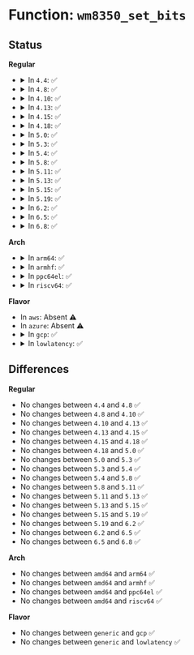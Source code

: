 # Function: <code>wm8350_set_bits</code>

## Status
<b>Regular</b>
<ul>
<li>
<details>
<summary>In <code>4.4</code>: ✅</summary>

```c
int wm8350_set_bits(struct wm8350 *wm8350, u16 reg, u16 mask);
```

**Collision:** Unique Global

**Inline:** No

**Transformation:** False

**Instances:**

```
In drivers/mfd/wm8350-core.c (ffffffff81584170)
Location: drivers/mfd/wm8350-core.c:73
Inline: False
Direct callers:
  - drivers/mfd/wm8350-gpio.c:wm8350_gpio_config
  - drivers/mfd/wm8350-gpio.c:wm8350_gpio_config
  - drivers/mfd/wm8350-gpio.c:wm8350_gpio_config
  - drivers/mfd/wm8350-gpio.c:wm8350_gpio_config
  - drivers/mfd/wm8350-gpio.c:wm8350_gpio_config
  - drivers/mfd/wm8350-gpio.c:wm8350_gpio_config
  - drivers/mfd/wm8350-irq.c:wm8350_irq_init
```
**Symbols:**

```
ffffffff81584170-ffffffff8158418c: wm8350_set_bits (STB_GLOBAL)
```
</details>
</li>
<li>
<details>
<summary>In <code>4.8</code>: ✅</summary>

```c
int wm8350_set_bits(struct wm8350 *wm8350, u16 reg, u16 mask);
```

**Collision:** Unique Global

**Inline:** No

**Transformation:** False

**Instances:**

```
In drivers/mfd/wm8350-core.c (ffffffff815da240)
Location: drivers/mfd/wm8350-core.c:73
Inline: False
Direct callers:
  - drivers/mfd/wm8350-gpio.c:wm8350_gpio_config
  - drivers/mfd/wm8350-gpio.c:wm8350_gpio_config
  - drivers/mfd/wm8350-gpio.c:wm8350_gpio_config
  - drivers/mfd/wm8350-gpio.c:wm8350_gpio_config
  - drivers/mfd/wm8350-gpio.c:wm8350_gpio_config
  - drivers/mfd/wm8350-gpio.c:wm8350_gpio_config
  - drivers/mfd/wm8350-irq.c:wm8350_irq_init
```
**Symbols:**

```
ffffffff815da240-ffffffff815da26d: wm8350_set_bits (STB_GLOBAL)
```
</details>
</li>
<li>
<details>
<summary>In <code>4.10</code>: ✅</summary>

```c
int wm8350_set_bits(struct wm8350 *wm8350, u16 reg, u16 mask);
```

**Collision:** Unique Global

**Inline:** No

**Transformation:** False

**Instances:**

```
In drivers/mfd/wm8350-core.c (ffffffff81606f30)
Location: drivers/mfd/wm8350-core.c:73
Inline: False
Direct callers:
  - drivers/mfd/wm8350-gpio.c:wm8350_gpio_config
  - drivers/mfd/wm8350-gpio.c:wm8350_gpio_config
  - drivers/mfd/wm8350-gpio.c:wm8350_gpio_config
  - drivers/mfd/wm8350-gpio.c:wm8350_gpio_config
  - drivers/mfd/wm8350-gpio.c:wm8350_gpio_config
  - drivers/mfd/wm8350-gpio.c:wm8350_gpio_config
  - drivers/mfd/wm8350-irq.c:wm8350_irq_init
```
**Symbols:**

```
ffffffff81606f30-ffffffff81606f5d: wm8350_set_bits (STB_GLOBAL)
```
</details>
</li>
<li>
<details>
<summary>In <code>4.13</code>: ✅</summary>

```c
int wm8350_set_bits(struct wm8350 *wm8350, u16 reg, u16 mask);
```

**Collision:** Unique Global

**Inline:** No

**Transformation:** False

**Instances:**

```
In drivers/mfd/wm8350-core.c (ffffffff8161ae30)
Location: drivers/mfd/wm8350-core.c:73
Inline: False
Direct callers:
  - drivers/mfd/wm8350-gpio.c:wm8350_gpio_config
  - drivers/mfd/wm8350-gpio.c:wm8350_gpio_config
  - drivers/mfd/wm8350-gpio.c:wm8350_gpio_config
  - drivers/mfd/wm8350-gpio.c:wm8350_gpio_config
  - drivers/mfd/wm8350-gpio.c:wm8350_gpio_config
  - drivers/mfd/wm8350-gpio.c:wm8350_gpio_config
  - drivers/mfd/wm8350-irq.c:wm8350_irq_init
```
**Symbols:**

```
ffffffff8161ae30-ffffffff8161ae54: wm8350_set_bits (STB_GLOBAL)
```
</details>
</li>
<li>
<details>
<summary>In <code>4.15</code>: ✅</summary>

```c
int wm8350_set_bits(struct wm8350 *wm8350, u16 reg, u16 mask);
```

**Collision:** Unique Global

**Inline:** No

**Transformation:** False

**Instances:**

```
In drivers/mfd/wm8350-core.c (ffffffff81683510)
Location: drivers/mfd/wm8350-core.c:73
Inline: False
Direct callers:
  - drivers/mfd/wm8350-gpio.c:wm8350_gpio_config
  - drivers/mfd/wm8350-gpio.c:wm8350_gpio_config
  - drivers/mfd/wm8350-gpio.c:wm8350_gpio_config
  - drivers/mfd/wm8350-gpio.c:wm8350_gpio_config
  - drivers/mfd/wm8350-gpio.c:wm8350_gpio_config
  - drivers/mfd/wm8350-gpio.c:wm8350_gpio_config
  - drivers/mfd/wm8350-irq.c:wm8350_irq_init
```
**Symbols:**

```
ffffffff81683510-ffffffff81683534: wm8350_set_bits (STB_GLOBAL)
```
</details>
</li>
<li>
<details>
<summary>In <code>4.18</code>: ✅</summary>

```c
int wm8350_set_bits(struct wm8350 *wm8350, u16 reg, u16 mask);
```

**Collision:** Unique Global

**Inline:** No

**Transformation:** False

**Instances:**

```
In drivers/mfd/wm8350-core.c (ffffffff816bf5a0)
Location: drivers/mfd/wm8350-core.c:73
Inline: False
Direct callers:
  - drivers/mfd/wm8350-gpio.c:wm8350_gpio_config
  - drivers/mfd/wm8350-gpio.c:wm8350_gpio_config
  - drivers/mfd/wm8350-gpio.c:wm8350_gpio_config
  - drivers/mfd/wm8350-gpio.c:wm8350_gpio_config
  - drivers/mfd/wm8350-gpio.c:wm8350_gpio_config
  - drivers/mfd/wm8350-gpio.c:wm8350_gpio_config
  - drivers/mfd/wm8350-irq.c:wm8350_irq_init
```
**Symbols:**

```
ffffffff816bf5a0-ffffffff816bf5c4: wm8350_set_bits (STB_GLOBAL)
```
</details>
</li>
<li>
<details>
<summary>In <code>5.0</code>: ✅</summary>

```c
int wm8350_set_bits(struct wm8350 *wm8350, u16 reg, u16 mask);
```

**Collision:** Unique Global

**Inline:** No

**Transformation:** False

**Instances:**

```
In drivers/mfd/wm8350-core.c (ffffffff816e0970)
Location: drivers/mfd/wm8350-core.c:73
Inline: False
Direct callers:
  - drivers/mfd/wm8350-gpio.c:wm8350_gpio_config
  - drivers/mfd/wm8350-gpio.c:wm8350_gpio_config
  - drivers/mfd/wm8350-gpio.c:wm8350_gpio_config
  - drivers/mfd/wm8350-gpio.c:wm8350_gpio_config
  - drivers/mfd/wm8350-gpio.c:wm8350_gpio_config
  - drivers/mfd/wm8350-gpio.c:wm8350_gpio_config
  - drivers/mfd/wm8350-irq.c:wm8350_irq_init
```
**Symbols:**

```
ffffffff816e0970-ffffffff816e0994: wm8350_set_bits (STB_GLOBAL)
```
</details>
</li>
<li>
<details>
<summary>In <code>5.3</code>: ✅</summary>

```c
int wm8350_set_bits(struct wm8350 *wm8350, u16 reg, u16 mask);
```

**Collision:** Unique Global

**Inline:** No

**Transformation:** False

**Instances:**

```
In drivers/mfd/wm8350-core.c (ffffffff8171a0c0)
Location: drivers/mfd/wm8350-core.c:69
Inline: False
Direct callers:
  - drivers/mfd/wm8350-gpio.c:wm8350_gpio_config
  - drivers/mfd/wm8350-gpio.c:wm8350_gpio_config
  - drivers/mfd/wm8350-gpio.c:wm8350_gpio_config
  - drivers/mfd/wm8350-gpio.c:wm8350_gpio_config
  - drivers/mfd/wm8350-gpio.c:wm8350_gpio_config
  - drivers/mfd/wm8350-gpio.c:wm8350_gpio_config
  - drivers/mfd/wm8350-irq.c:wm8350_irq_init
```
**Symbols:**

```
ffffffff8171a0c0-ffffffff8171a0e4: wm8350_set_bits (STB_GLOBAL)
```
</details>
</li>
<li>
<details>
<summary>In <code>5.4</code>: ✅</summary>

```c
int wm8350_set_bits(struct wm8350 *wm8350, u16 reg, u16 mask);
```

**Collision:** Unique Global

**Inline:** No

**Transformation:** False

**Instances:**

```
In drivers/mfd/wm8350-core.c (ffffffff8173e3b0)
Location: drivers/mfd/wm8350-core.c:69
Inline: False
Direct callers:
  - drivers/mfd/wm8350-gpio.c:wm8350_gpio_config
  - drivers/mfd/wm8350-gpio.c:wm8350_gpio_config
  - drivers/mfd/wm8350-gpio.c:wm8350_gpio_config
  - drivers/mfd/wm8350-gpio.c:wm8350_gpio_config
  - drivers/mfd/wm8350-gpio.c:wm8350_gpio_config
  - drivers/mfd/wm8350-gpio.c:wm8350_gpio_config
  - drivers/mfd/wm8350-irq.c:wm8350_irq_init
```
**Symbols:**

```
ffffffff8173e3b0-ffffffff8173e3d4: wm8350_set_bits (STB_GLOBAL)
```
</details>
</li>
<li>
<details>
<summary>In <code>5.8</code>: ✅</summary>

```c
int wm8350_set_bits(struct wm8350 *wm8350, u16 reg, u16 mask);
```

**Collision:** Unique Global

**Inline:** No

**Transformation:** False

**Instances:**

```
In drivers/mfd/wm8350-core.c (ffffffff817fbd40)
Location: drivers/mfd/wm8350-core.c:69
Inline: False
Direct callers:
  - drivers/mfd/wm8350-gpio.c:wm8350_gpio_config
  - drivers/mfd/wm8350-gpio.c:wm8350_gpio_config
  - drivers/mfd/wm8350-gpio.c:wm8350_gpio_config
  - drivers/mfd/wm8350-gpio.c:wm8350_gpio_config
  - drivers/mfd/wm8350-gpio.c:wm8350_gpio_config
  - drivers/mfd/wm8350-gpio.c:wm8350_gpio_config
  - drivers/mfd/wm8350-irq.c:wm8350_irq_init
```
**Symbols:**

```
ffffffff817fbd40-ffffffff817fbd64: wm8350_set_bits (STB_GLOBAL)
```
</details>
</li>
<li>
<details>
<summary>In <code>5.11</code>: ✅</summary>

```c
int wm8350_set_bits(struct wm8350 *wm8350, u16 reg, u16 mask);
```

**Collision:** Unique Global

**Inline:** No

**Transformation:** False

**Instances:**

```
In drivers/mfd/wm8350-core.c (ffffffff8180ddd0)
Location: drivers/mfd/wm8350-core.c:69
Inline: False
Direct callers:
  - drivers/mfd/wm8350-gpio.c:wm8350_gpio_config
  - drivers/mfd/wm8350-gpio.c:wm8350_gpio_config
  - drivers/mfd/wm8350-gpio.c:wm8350_gpio_config
  - drivers/mfd/wm8350-gpio.c:wm8350_gpio_config
  - drivers/mfd/wm8350-gpio.c:wm8350_gpio_config
  - drivers/mfd/wm8350-gpio.c:wm8350_gpio_config
  - drivers/mfd/wm8350-irq.c:wm8350_irq_init
```
**Symbols:**

```
ffffffff8180ddd0-ffffffff8180ddf4: wm8350_set_bits (STB_GLOBAL)
```
</details>
</li>
<li>
<details>
<summary>In <code>5.13</code>: ✅</summary>

```c
int wm8350_set_bits(struct wm8350 *wm8350, u16 reg, u16 mask);
```

**Collision:** Unique Global

**Inline:** No

**Transformation:** False

**Instances:**

```
In drivers/mfd/wm8350-core.c (ffffffff817f25b0)
Location: drivers/mfd/wm8350-core.c:69
Inline: False
Direct callers:
  - drivers/mfd/wm8350-gpio.c:wm8350_gpio_config
  - drivers/mfd/wm8350-gpio.c:wm8350_gpio_config
  - drivers/mfd/wm8350-gpio.c:wm8350_gpio_config
  - drivers/mfd/wm8350-gpio.c:wm8350_gpio_config
  - drivers/mfd/wm8350-gpio.c:wm8350_gpio_config
  - drivers/mfd/wm8350-gpio.c:wm8350_gpio_config
  - drivers/mfd/wm8350-irq.c:wm8350_irq_init
```
**Symbols:**

```
ffffffff817f25b0-ffffffff817f25d4: wm8350_set_bits (STB_GLOBAL)
```
</details>
</li>
<li>
<details>
<summary>In <code>5.15</code>: ✅</summary>

```c
int wm8350_set_bits(struct wm8350 *wm8350, u16 reg, u16 mask);
```

**Collision:** Unique Global

**Inline:** No

**Transformation:** False

**Instances:**

```
In drivers/mfd/wm8350-core.c (ffffffff8187b200)
Location: drivers/mfd/wm8350-core.c:69
Inline: False
Direct callers:
  - drivers/mfd/wm8350-gpio.c:wm8350_gpio_config
  - drivers/mfd/wm8350-gpio.c:wm8350_gpio_config
  - drivers/mfd/wm8350-gpio.c:wm8350_gpio_config
  - drivers/mfd/wm8350-gpio.c:wm8350_gpio_config
  - drivers/mfd/wm8350-gpio.c:wm8350_gpio_config
  - drivers/mfd/wm8350-gpio.c:wm8350_gpio_config
  - drivers/mfd/wm8350-irq.c:wm8350_irq_init
```
**Symbols:**

```
ffffffff8187b200-ffffffff8187b224: wm8350_set_bits (STB_GLOBAL)
```
</details>
</li>
<li>
<details>
<summary>In <code>5.19</code>: ✅</summary>

```c
int wm8350_set_bits(struct wm8350 *wm8350, u16 reg, u16 mask);
```

**Collision:** Unique Global

**Inline:** No

**Transformation:** False

**Instances:**

```
In drivers/mfd/wm8350-core.c (ffffffff819c3a70)
Location: drivers/mfd/wm8350-core.c:69
Inline: False
Direct callers:
  - drivers/mfd/wm8350-gpio.c:wm8350_gpio_config
  - drivers/mfd/wm8350-gpio.c:wm8350_gpio_config
  - drivers/mfd/wm8350-gpio.c:wm8350_gpio_config
  - drivers/mfd/wm8350-gpio.c:wm8350_gpio_config
  - drivers/mfd/wm8350-gpio.c:wm8350_gpio_config
  - drivers/mfd/wm8350-gpio.c:wm8350_gpio_config
  - drivers/mfd/wm8350-irq.c:wm8350_irq_init
```
**Symbols:**

```
ffffffff819c3a70-ffffffff819c3aa6: wm8350_set_bits (STB_GLOBAL)
```
</details>
</li>
<li>
<details>
<summary>In <code>6.2</code>: ✅</summary>

```c
int wm8350_set_bits(struct wm8350 *wm8350, u16 reg, u16 mask);
```

**Collision:** Unique Global

**Inline:** No

**Transformation:** False

**Instances:**

```
In drivers/mfd/wm8350-core.c (ffffffff81b3a030)
Location: drivers/mfd/wm8350-core.c:69
Inline: False
Direct callers:
  - drivers/mfd/wm8350-gpio.c:wm8350_gpio_config
  - drivers/mfd/wm8350-gpio.c:wm8350_gpio_config
  - drivers/mfd/wm8350-gpio.c:wm8350_gpio_config
  - drivers/mfd/wm8350-gpio.c:wm8350_gpio_config
  - drivers/mfd/wm8350-gpio.c:wm8350_gpio_config
  - drivers/mfd/wm8350-gpio.c:wm8350_gpio_config
  - drivers/mfd/wm8350-irq.c:wm8350_irq_init
```
**Symbols:**

```
ffffffff81b3a030-ffffffff81b3a066: wm8350_set_bits (STB_GLOBAL)
```
</details>
</li>
<li>
<details>
<summary>In <code>6.5</code>: ✅</summary>

```c
int wm8350_set_bits(struct wm8350 *wm8350, u16 reg, u16 mask);
```

**Collision:** Unique Global

**Inline:** No

**Transformation:** False

**Instances:**

```
In drivers/mfd/wm8350-core.c (ffffffff81b8d490)
Location: drivers/mfd/wm8350-core.c:69
Inline: False
Direct callers:
  - drivers/mfd/wm8350-gpio.c:wm8350_gpio_config
  - drivers/mfd/wm8350-gpio.c:wm8350_gpio_config
  - drivers/mfd/wm8350-gpio.c:wm8350_gpio_config
  - drivers/mfd/wm8350-gpio.c:wm8350_gpio_config
  - drivers/mfd/wm8350-gpio.c:wm8350_gpio_config
  - drivers/mfd/wm8350-gpio.c:wm8350_gpio_config
  - drivers/mfd/wm8350-irq.c:wm8350_irq_init
```
**Symbols:**

```
ffffffff81b8d490-ffffffff81b8d4c6: wm8350_set_bits (STB_GLOBAL)
```
</details>
</li>
<li>
<details>
<summary>In <code>6.8</code>: ✅</summary>

```c
int wm8350_set_bits(struct wm8350 *wm8350, u16 reg, u16 mask);
```

**Collision:** Unique Global

**Inline:** No

**Transformation:** False

**Instances:**

```
In drivers/mfd/wm8350-core.c (ffffffff81be13b0)
Location: drivers/mfd/wm8350-core.c:69
Inline: False
Direct callers:
  - drivers/mfd/wm8350-gpio.c:wm8350_gpio_config
  - drivers/mfd/wm8350-gpio.c:wm8350_gpio_config
  - drivers/mfd/wm8350-gpio.c:wm8350_gpio_config
  - drivers/mfd/wm8350-gpio.c:wm8350_gpio_config
  - drivers/mfd/wm8350-gpio.c:wm8350_gpio_config
  - drivers/mfd/wm8350-gpio.c:wm8350_gpio_config
  - drivers/mfd/wm8350-irq.c:wm8350_irq_init
```
**Symbols:**

```
ffffffff81be13b0-ffffffff81be13e6: wm8350_set_bits (STB_GLOBAL)
```
</details>
</li>
</ul>
<b>Arch</b>
<ul>
<li>
<details>
<summary>In <code>arm64</code>: ✅</summary>

```c
int wm8350_set_bits(struct wm8350 *wm8350, u16 reg, u16 mask);
```

**Collision:** Unique Global

**Inline:** No

**Transformation:** False

**Instances:**

```
In drivers/mfd/wm8350-core.c (ffff8000109396a0)
Location: drivers/mfd/wm8350-core.c:69
Inline: False
Direct callers:
  - drivers/mfd/wm8350-gpio.c:wm8350_gpio_config
  - drivers/mfd/wm8350-gpio.c:wm8350_gpio_config
  - drivers/mfd/wm8350-gpio.c:wm8350_gpio_config
  - drivers/mfd/wm8350-gpio.c:wm8350_gpio_config
  - drivers/mfd/wm8350-gpio.c:wm8350_gpio_config
  - drivers/mfd/wm8350-gpio.c:wm8350_gpio_config
  - drivers/mfd/wm8350-irq.c:wm8350_irq_init
```
**Symbols:**

```
ffff8000109396a0-ffff8000109396f4: wm8350_set_bits (STB_GLOBAL)
```
</details>
</li>
<li>
<details>
<summary>In <code>armhf</code>: ✅</summary>

```c
int wm8350_set_bits(struct wm8350 *wm8350, u16 reg, u16 mask);
```

**Collision:** Unique Global

**Inline:** No

**Transformation:** False

**Instances:**

```
In drivers/mfd/wm8350-core.c (c0a219d8)
Location: drivers/mfd/wm8350-core.c:69
Inline: False
Direct callers:
  - drivers/mfd/wm8350-gpio.c:wm8350_gpio_config
  - drivers/mfd/wm8350-gpio.c:wm8350_gpio_config
  - drivers/mfd/wm8350-gpio.c:wm8350_gpio_config
  - drivers/mfd/wm8350-gpio.c:wm8350_gpio_config
  - drivers/mfd/wm8350-gpio.c:wm8350_gpio_config
  - drivers/mfd/wm8350-gpio.c:wm8350_gpio_config
  - drivers/mfd/wm8350-irq.c:wm8350_irq_init
```
**Symbols:**

```
c0a219d8-c0a21a14: wm8350_set_bits (STB_GLOBAL)
```
</details>
</li>
<li>
<details>
<summary>In <code>ppc64el</code>: ✅</summary>

```c
int wm8350_set_bits(struct wm8350 *wm8350, u16 reg, u16 mask);
```

**Collision:** Unique Global

**Inline:** No

**Transformation:** False

**Instances:**

```
In drivers/mfd/wm8350-core.c (c0000000009e0780)
Location: drivers/mfd/wm8350-core.c:69
Inline: False
Direct callers:
  - drivers/mfd/wm8350-gpio.c:wm8350_gpio_config
  - drivers/mfd/wm8350-gpio.c:wm8350_gpio_config
  - drivers/mfd/wm8350-gpio.c:wm8350_gpio_config
  - drivers/mfd/wm8350-gpio.c:wm8350_gpio_config
  - drivers/mfd/wm8350-gpio.c:wm8350_gpio_config
  - drivers/mfd/wm8350-gpio.c:wm8350_gpio_config
  - drivers/mfd/wm8350-irq.c:wm8350_irq_init
```
**Symbols:**

```
c0000000009e0780-c0000000009e07c8: wm8350_set_bits (STB_GLOBAL)
```
</details>
</li>
<li>
<details>
<summary>In <code>riscv64</code>: ✅</summary>

```c
int wm8350_set_bits(struct wm8350 *wm8350, u16 reg, u16 mask);
```

**Collision:** Unique Global

**Inline:** No

**Transformation:** False

**Instances:**

```
In drivers/mfd/wm8350-core.c (ffffffe0005ae2b0)
Location: drivers/mfd/wm8350-core.c:69
Inline: False
Direct callers:
  - drivers/mfd/wm8350-gpio.c:wm8350_gpio_config
  - drivers/mfd/wm8350-gpio.c:wm8350_gpio_config
  - drivers/mfd/wm8350-gpio.c:wm8350_gpio_config
  - drivers/mfd/wm8350-gpio.c:wm8350_gpio_config
  - drivers/mfd/wm8350-gpio.c:wm8350_gpio_config
  - drivers/mfd/wm8350-gpio.c:wm8350_gpio_config
  - drivers/mfd/wm8350-irq.c:wm8350_irq_init
```
**Symbols:**

```
ffffffe0005ae2b0-ffffffe0005ae2f6: wm8350_set_bits (STB_GLOBAL)
```
</details>
</li>
</ul>
<b>Flavor</b>
<ul>
<li>
In <code>aws</code>: Absent ⚠️
</li>
<li>
In <code>azure</code>: Absent ⚠️
</li>
<li>
<details>
<summary>In <code>gcp</code>: ✅</summary>

```c
int wm8350_set_bits(struct wm8350 *wm8350, u16 reg, u16 mask);
```

**Collision:** Unique Global

**Inline:** No

**Transformation:** False

**Instances:**

```
In drivers/mfd/wm8350-core.c (ffffffff81731870)
Location: drivers/mfd/wm8350-core.c:69
Inline: False
Direct callers:
  - drivers/mfd/wm8350-gpio.c:wm8350_gpio_config
  - drivers/mfd/wm8350-gpio.c:wm8350_gpio_config
  - drivers/mfd/wm8350-gpio.c:wm8350_gpio_config
  - drivers/mfd/wm8350-gpio.c:wm8350_gpio_config
  - drivers/mfd/wm8350-gpio.c:wm8350_gpio_config
  - drivers/mfd/wm8350-gpio.c:wm8350_gpio_config
  - drivers/mfd/wm8350-irq.c:wm8350_irq_init
```
**Symbols:**

```
ffffffff81731870-ffffffff81731894: wm8350_set_bits (STB_GLOBAL)
```
</details>
</li>
<li>
<details>
<summary>In <code>lowlatency</code>: ✅</summary>

```c
int wm8350_set_bits(struct wm8350 *wm8350, u16 reg, u16 mask);
```

**Collision:** Unique Global

**Inline:** No

**Transformation:** False

**Instances:**

```
In drivers/mfd/wm8350-core.c (ffffffff8174ccb0)
Location: drivers/mfd/wm8350-core.c:69
Inline: False
Direct callers:
  - drivers/mfd/wm8350-gpio.c:wm8350_gpio_config
  - drivers/mfd/wm8350-gpio.c:wm8350_gpio_config
  - drivers/mfd/wm8350-gpio.c:wm8350_gpio_config
  - drivers/mfd/wm8350-gpio.c:wm8350_gpio_config
  - drivers/mfd/wm8350-gpio.c:wm8350_gpio_config
  - drivers/mfd/wm8350-gpio.c:wm8350_gpio_config
  - drivers/mfd/wm8350-irq.c:wm8350_irq_init
```
**Symbols:**

```
ffffffff8174ccb0-ffffffff8174ccd4: wm8350_set_bits (STB_GLOBAL)
```
</details>
</li>
</ul>

## Differences
<b>Regular</b>
<ul>
<li>
No changes between <code>4.4</code> and <code>4.8</code> ✅
</li>
<li>
No changes between <code>4.8</code> and <code>4.10</code> ✅
</li>
<li>
No changes between <code>4.10</code> and <code>4.13</code> ✅
</li>
<li>
No changes between <code>4.13</code> and <code>4.15</code> ✅
</li>
<li>
No changes between <code>4.15</code> and <code>4.18</code> ✅
</li>
<li>
No changes between <code>4.18</code> and <code>5.0</code> ✅
</li>
<li>
No changes between <code>5.0</code> and <code>5.3</code> ✅
</li>
<li>
No changes between <code>5.3</code> and <code>5.4</code> ✅
</li>
<li>
No changes between <code>5.4</code> and <code>5.8</code> ✅
</li>
<li>
No changes between <code>5.8</code> and <code>5.11</code> ✅
</li>
<li>
No changes between <code>5.11</code> and <code>5.13</code> ✅
</li>
<li>
No changes between <code>5.13</code> and <code>5.15</code> ✅
</li>
<li>
No changes between <code>5.15</code> and <code>5.19</code> ✅
</li>
<li>
No changes between <code>5.19</code> and <code>6.2</code> ✅
</li>
<li>
No changes between <code>6.2</code> and <code>6.5</code> ✅
</li>
<li>
No changes between <code>6.5</code> and <code>6.8</code> ✅
</li>
</ul>
<b>Arch</b>
<ul>
<li>
No changes between <code>amd64</code> and <code>arm64</code> ✅
</li>
<li>
No changes between <code>amd64</code> and <code>armhf</code> ✅
</li>
<li>
No changes between <code>amd64</code> and <code>ppc64el</code> ✅
</li>
<li>
No changes between <code>amd64</code> and <code>riscv64</code> ✅
</li>
</ul>
<b>Flavor</b>
<ul>
<li>
No changes between <code>generic</code> and <code>gcp</code> ✅
</li>
<li>
No changes between <code>generic</code> and <code>lowlatency</code> ✅
</li>
</ul>
